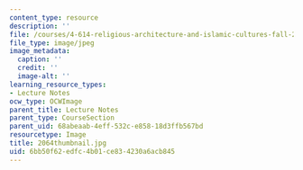 ```yaml
---
content_type: resource
description: ''
file: /courses/4-614-religious-architecture-and-islamic-cultures-fall-2002/6bb50f62edfc4b01ce834230a6acb845_2064thumbnail.jpg
file_type: image/jpeg
image_metadata:
  caption: ''
  credit: ''
  image-alt: ''
learning_resource_types:
- Lecture Notes
ocw_type: OCWImage
parent_title: Lecture Notes
parent_type: CourseSection
parent_uid: 68abeaab-4eff-532c-e858-18d3ffb567bd
resourcetype: Image
title: 2064thumbnail.jpg
uid: 6bb50f62-edfc-4b01-ce83-4230a6acb845
---
```

